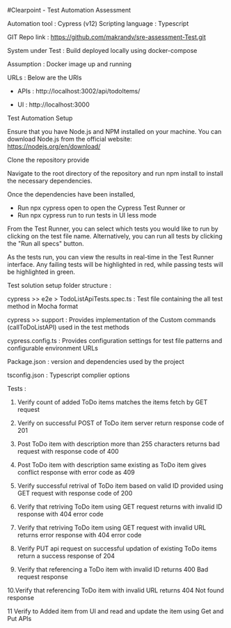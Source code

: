 #Clearpoint - Test Automation Assessment

Automation tool : Cypress (v12)
Scripting language :  Typescript

GIT Repo link : https://github.com/makrandv/sre-assessment-Test.git

System under Test : Build deployed locally using docker-compose

Assumption : Docker image up and running

URLs :
Below are the URls 

- APIs : http://localhost:3002/api/todoItems/

- UI : http://localhost:3000 

Test Automation Setup

Ensure that you have Node.js and NPM installed on your machine. You can download Node.js from the official website: https://nodejs.org/en/download/

Clone the repository provide

Navigate to the root directory of the repository and run npm install to install the necessary dependencies.

Once the dependencies have been installed, 
- Run npx cypress open to open the Cypress Test Runner or 
- Run npx cypress run to run tests in UI less mode

From the Test Runner, you can select which tests you would like to run by clicking on the test file name. Alternatively, you can run all tests by clicking the "Run all specs" button.

As the tests run, you can view the results in real-time in the Test Runner interface. Any failing tests will be highlighted in red, while passing tests will be highlighted in green.

Test solution setup folder structure :

cypress >> e2e > TodoListApiTests.spec.ts :  Test file containing the all test method in Mocha format

cypress >> support : Provides implementation of the Custom commands (callToDoListAPI) used in the test methods

cypress.config.ts : Provides configuration settings for test file patterns and configurable environment URLs

Package.json : version and dependencies used by the project

tsconfig.json : Typescript complier options

Tests : 
1. Verify count of added ToDo items matches the items fetch by GET request

2. Verify on successful POST of ToDo item server return response code of 201

3. Post ToDo item with description more than 255 characters returns bad request with response code of 400

4. Post ToDo item with description same existing as ToDo item gives conflict response with error code as 409

5. Verify successful retrival of ToDo item based on valid ID provided using GET request with response code of 200

6. Verify that retriving ToDo item using GET request returns with invalid ID response with 404 error code

7. Verify that retriving ToDo item using GET request with invalid URL returns error response with 404 error code

8. Verify PUT api request on successful updation of existing ToDo items return a success response of 204

9. Verify that referencing a ToDo item with invalid ID returns 400 Bad request response

10.Verify that referencing ToDo item with invalid URL returns 404 Not found response

11 Verify to Added item from UI and read and update the item using Get and Put APIs 
